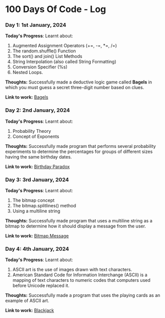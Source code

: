 # 100 Days Of Code - Log

### Day 1: 1st January, 2024

**Today's Progress**: Learnt about:

1. Augmented Assignment Operators (+=, -=, *=, /=)
2. The random.shuffle() Function
3. The sort() and join() List Methods
4. String Interpolation (also called String Formatting)
5. Conversion Specifier (%s)
6. Nested Loops.

**Thoughts:** Successfully made a deductive logic game called **Bagels** in which you must guess a secret three-digit number based on clues.

**Link to work:** [Bagels](https://github.com/AdyaTech/100-Days-of-Python/tree/master/Day%201)


### Day 2: 2nd January, 2024

**Today's Progress**: Learnt about:

1. Probability Theory
2. Concept of Exponents

**Thoughts:** Successfully made program that performs several probability experiments to determine the percentages for groups of different sizes having the same birthday dates.

**Link to work:** [Birthday Paradox](https://github.com/AdyaTech/100-Days-of-Python/tree/master/Day%202)


### Day 3: 3rd January, 2024

**Today's Progress**: Learnt about:

1. The bitmap concept
2. The bitmap.splitlines() method
3. Using a multiline string

**Thoughts:** Successfully made program that uses a multiline string as a bitmap to determine how it should display a message from the user.

**Link to work:** [Bitmap Message](https://github.com/AdyaTech/100-Days-of-Python/tree/master/Day%203)


### Day 4: 4th January, 2024

**Today's Progress**: Learnt about:

1. ASCII art is the use of images drawn with text characters.
2. American Standard Code for Information Interchange (ASCII) is a mapping of text characters to numeric codes that computers used before Unicode replaced it.

**Thoughts:** Successfully made a program that uses the playing cards as an example of ASCII art.

**Link to work:** [Blackjack](https://github.com/AdyaTech/100-Days-of-Python/tree/master/Day%204)
